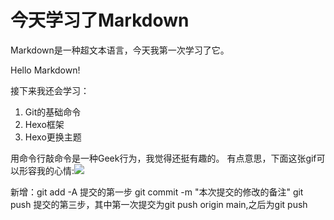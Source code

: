 # 今天学习了Markdown

Markdown是一种超文本语言，今天我第一次学习了它。

Hello Markdown!

接下来我还会学习：

1. Git的基础命令
2. Hexo框架
3. Hexo更换主题

用命令行敲命令是一种Geek行为，我觉得还挺有趣的。
有点意思，下面这张gif可以形容我的心情:![](https://qgt-style.oss-cn-hangzhou.aliyuncs.com/newcoursep4/g1/g1-2-2/tenor.gif)

新增：git add -A 提交的第一步
      git commit -m "本次提交的修改的备注"
      git push 提交的第三步，其中第一次提交为git push origin main,之后为git push